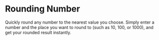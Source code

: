 # Rounding Number

Quickly round any number to the nearest value you choose. Simply enter a number and the place you want to round to (such as 10, 100, or 1000), and get your rounded result instantly.
